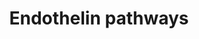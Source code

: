 ---
annotations:
- id: CL:0000071
  parent: native cell
  type: Cell Type Ontology
  value: blood vessel endothelial cell
- id: PW:0000229
  parent: signaling pathway
  type: Pathway Ontology
  value: G protein mediated signaling pathway via Galphaq family
- id: DOID:10913
  parent: cardiovascular system disease
  type: Disease Ontology
  value: benign essential hypertension
- id: PW:0000006
  parent: signaling pathway
  type: Pathway Ontology
  value: Ras superfamily mediated signaling pathway
- id: PW:0000228
  parent: signaling pathway
  type: Pathway Ontology
  value: G protein mediated signaling pathway via Galphai family
- id: PW:0000227
  parent: signaling pathway
  type: Pathway Ontology
  value: G protein mediated signaling pathway via Galphas family
- id: PW:0000506
  parent: signaling pathway
  type: Pathway Ontology
  value: endothelin signaling pathway
- id: CL:0000192
  parent: native cell
  type: Cell Type Ontology
  value: smooth muscle cell
- id: PW:0000314
  parent: regulatory pathway
  type: Pathway Ontology
  value: calcium/calmodulin dependent signaling pathway
- id: DOID:10763
  parent: cardiovascular system disease
  type: Disease Ontology
  value: hypertension
authors:
- Sabinedaemen
- MireilleSthijns
- Egonw
- Khanspers
- MaintBot
- Christine Chichester
- AlexanderPico
- Mkutmon
- L Dupuis
- Eweitz
citedin:
- link: PMC7929374
communities:
- Renal_Genomics
description: Endothelin-1 is a bicyclic 21 amino acid peptide, produced primarily
  in the endothelium. It is a potent stimulus of long-lasting and persistent vasoconstriction.
  It also has a role as a stimulus of inflammation, oxidative stress and cellular
  proliferation.  Proteins on this pathway have targeted assays available via the
  [https://assays.cancer.gov/available_assays?wp_id=WP2197 CPTAC Assay Portal]
last-edited: 2021-05-22
ndex: fb06ebb8-8b63-11eb-9e72-0ac135e8bacf
organisms:
- Homo sapiens
redirect_from:
- /index.php/Pathway:WP2197
- /instance/WP2197
- /instance/WP2197_rr117710
revision: r117710
schema-jsonld:
- '@context': https://schema.org/
  '@id': https://wikipathways.github.io/pathways/WP2197.html
  '@type': Dataset
  creator:
    '@type': Organization
    name: WikiPathways
  description: Endothelin-1 is a bicyclic 21 amino acid peptide, produced primarily
    in the endothelium. It is a potent stimulus of long-lasting and persistent vasoconstriction.
    It also has a role as a stimulus of inflammation, oxidative stress and cellular
    proliferation.  Proteins on this pathway have targeted assays available via the
    [https://assays.cancer.gov/available_assays?wp_id=WP2197 CPTAC Assay Portal]
  keywords:
  - AC
  - ATP
  - Arachidonic acid
  - CAD
  - CGRP
  - COX2
  - CRLR
  - Ca2+
  - CaM
  - Cap
  - Citrulline
  - DAG
  - ECE
  - EDNRA
  - EDNRB
  - ERK1/2
  - Endothelin 1
  - GTP
  - GaI
  - GaQ
  - GaS
  - GbI
  - GbQ
  - GbS
  - GgI
  - GgQ
  - GgS
  - IP1
  - IP3
  - K+
  - L-Arginine
  - MEK
  - MLC
  - MLCK
  - 'NO'
  - NPY
  - PGI2
  - PIP2
  - PKA
  - PKC
  - PLCb
  - RAF
  - RAMP1
  - SERCA
  - Y1
  - a adrenergic receptor
  - b adrenergic receptor
  - cAMP
  - cGMP
  - eNOS
  - sGC
  license: CC0
  name: Endothelin pathways
seo: CreativeWork
title: Endothelin pathways
wpid: WP2197
---